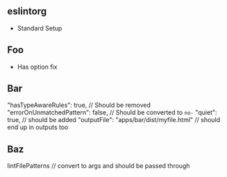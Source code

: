 ## eslintorg
 - Standard Setup

## Foo
 - Has option fix

## Bar
 "hasTypeAwareRules": true, // Should be removed  
 "errorOnUnmatchedPattern": false, // Should be converted to `no-`
 "quiet": true, // should be added
 "outputFile": "apps/bar/dist/myfile.html" // should end up in outputs too

## Baz
 lintFilePatterns // convert to args and should be passed through